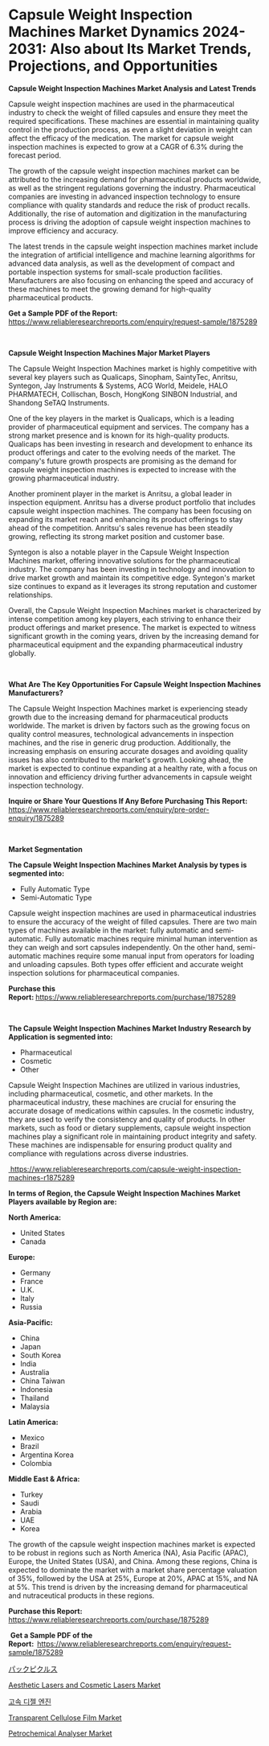 <p><h1>Capsule Weight Inspection Machines Market Dynamics 2024-2031: Also about Its Market Trends, Projections, and Opportunities</h1></p><p><strong>Capsule Weight Inspection Machines Market Analysis and Latest Trends</strong></p>
<p><p>Capsule weight inspection machines are used in the pharmaceutical industry to check the weight of filled capsules and ensure they meet the required specifications. These machines are essential in maintaining quality control in the production process, as even a slight deviation in weight can affect the efficacy of the medication. The market for capsule weight inspection machines is expected to grow at a CAGR of 6.3% during the forecast period.</p><p>The growth of the capsule weight inspection machines market can be attributed to the increasing demand for pharmaceutical products worldwide, as well as the stringent regulations governing the industry. Pharmaceutical companies are investing in advanced inspection technology to ensure compliance with quality standards and reduce the risk of product recalls. Additionally, the rise of automation and digitization in the manufacturing process is driving the adoption of capsule weight inspection machines to improve efficiency and accuracy.</p><p>The latest trends in the capsule weight inspection machines market include the integration of artificial intelligence and machine learning algorithms for advanced data analysis, as well as the development of compact and portable inspection systems for small-scale production facilities. Manufacturers are also focusing on enhancing the speed and accuracy of these machines to meet the growing demand for high-quality pharmaceutical products.</p></p>
<p><strong>Get a Sample PDF of the Report:&nbsp;</strong> <a href="https://www.reliableresearchreports.com/enquiry/request-sample/1875289">https://www.reliableresearchreports.com/enquiry/request-sample/1875289</a></p>
<p>&nbsp;</p>
<p><strong>Capsule Weight Inspection Machines Major Market Players</strong></p>
<p><p>The Capsule Weight Inspection Machines market is highly competitive with several key players such as Qualicaps, Sinopham, SaintyTec, Anritsu, Syntegon, Jay Instruments & Systems, ACG World, Meidele, HALO PHARMATECH, Collischan, Bosch, HongKong SINBON Industrial, and Shandong SeTAQ Instruments.</p><p>One of the key players in the market is Qualicaps, which is a leading provider of pharmaceutical equipment and services. The company has a strong market presence and is known for its high-quality products. Qualicaps has been investing in research and development to enhance its product offerings and cater to the evolving needs of the market. The company's future growth prospects are promising as the demand for capsule weight inspection machines is expected to increase with the growing pharmaceutical industry.</p><p>Another prominent player in the market is Anritsu, a global leader in inspection equipment. Anritsu has a diverse product portfolio that includes capsule weight inspection machines. The company has been focusing on expanding its market reach and enhancing its product offerings to stay ahead of the competition. Anritsu's sales revenue has been steadily growing, reflecting its strong market position and customer base.</p><p>Syntegon is also a notable player in the Capsule Weight Inspection Machines market, offering innovative solutions for the pharmaceutical industry. The company has been investing in technology and innovation to drive market growth and maintain its competitive edge. Syntegon's market size continues to expand as it leverages its strong reputation and customer relationships.</p><p>Overall, the Capsule Weight Inspection Machines market is characterized by intense competition among key players, each striving to enhance their product offerings and market presence. The market is expected to witness significant growth in the coming years, driven by the increasing demand for pharmaceutical equipment and the expanding pharmaceutical industry globally.</p></p>
<p>&nbsp;</p>
<p><strong>What Are The Key Opportunities For Capsule Weight Inspection Machines Manufacturers?</strong></p>
<p><p>The Capsule Weight Inspection Machines market is experiencing steady growth due to the increasing demand for pharmaceutical products worldwide. The market is driven by factors such as the growing focus on quality control measures, technological advancements in inspection machines, and the rise in generic drug production. Additionally, the increasing emphasis on ensuring accurate dosages and avoiding quality issues has also contributed to the market's growth. Looking ahead, the market is expected to continue expanding at a healthy rate, with a focus on innovation and efficiency driving further advancements in capsule weight inspection technology.</p></p>
<p><strong>Inquire or Share Your Questions If Any Before Purchasing This Report:</strong> <a href="https://www.reliableresearchreports.com/enquiry/pre-order-enquiry/1875289">https://www.reliableresearchreports.com/enquiry/pre-order-enquiry/1875289</a></p>
<p>&nbsp;</p>
<p><strong>Market Segmentation</strong></p>
<p><strong>The Capsule Weight Inspection Machines Market Analysis by types is segmented into:</strong></p>
<p><ul><li>Fully Automatic Type</li><li>Semi-Automatic Type</li></ul></p>
<p><p>Capsule weight inspection machines are used in pharmaceutical industries to ensure the accuracy of the weight of filled capsules. There are two main types of machines available in the market: fully automatic and semi-automatic. Fully automatic machines require minimal human intervention as they can weigh and sort capsules independently. On the other hand, semi-automatic machines require some manual input from operators for loading and unloading capsules. Both types offer efficient and accurate weight inspection solutions for pharmaceutical companies.</p></p>
<p><strong>Purchase this Report:&nbsp;</strong><a href="https://www.reliableresearchreports.com/purchase/1875289">https://www.reliableresearchreports.com/purchase/1875289</a></p>
<p>&nbsp;</p>
<p><strong>The Capsule Weight Inspection Machines Market Industry Research by Application is segmented into:</strong></p>
<p><ul><li>Pharmaceutical</li><li>Cosmetic</li><li>Other</li></ul></p>
<p><p>Capsule Weight Inspection Machines are utilized in various industries, including pharmaceutical, cosmetic, and other markets. In the pharmaceutical industry, these machines are crucial for ensuring the accurate dosage of medications within capsules. In the cosmetic industry, they are used to verify the consistency and quality of products. In other markets, such as food or dietary supplements, capsule weight inspection machines play a significant role in maintaining product integrity and safety. These machines are indispensable for ensuring product quality and compliance with regulations across diverse industries.</p></p>
<p><a href="https://www.reliableresearchreports.com/capsule-weight-inspection-machines-r1875289">&nbsp;https://www.reliableresearchreports.com/capsule-weight-inspection-machines-r1875289</a></p>
<p><strong>In terms of Region, the Capsule Weight Inspection Machines Market Players available by Region are:</strong></p>
<p>
    <p> <strong> North America: </strong>
        <ul>
            <li>United States</li>
            <li>Canada</li>
        </ul>
        </p> 
    <p> <strong> Europe: </strong>
        <ul>
            <li>Germany</li>
            <li>France</li>
            <li>U.K.</li>
            <li>Italy</li>
            <li>Russia</li>
        </ul>
        </p> 
    <p> <strong> Asia-Pacific: </strong>
        <ul>
            <li>China</li>
            <li>Japan</li>
            <li>South Korea</li>
            <li>India</li>
            <li>Australia</li>
            <li>China Taiwan</li>
            <li>Indonesia</li>
            <li>Thailand</li>
            <li>Malaysia</li>
        </ul>
        </p> 
    <p> <strong> Latin America: </strong>
        <ul>
            <li>Mexico</li>
            <li>Brazil</li>
            <li>Argentina Korea</li>
            <li>Colombia</li>
        </ul>
        </p> 
    <p> <strong> Middle East & Africa: </strong>
        <ul>
            <li>Turkey</li>
            <li>Saudi</li>
            <li>Arabia</li>
            <li>UAE</li>
            <li>Korea</li>
        </ul>
    </p>
    </p>
<p><p>The growth of the capsule weight inspection machines market is expected to be robust in regions such as North America (NA), Asia Pacific (APAC), Europe, the United States (USA), and China. Among these regions, China is expected to dominate the market with a market share percentage valuation of 35%, followed by the USA at 25%, Europe at 20%, APAC at 15%, and NA at 5%. This trend is driven by the increasing demand for pharmaceutical and nutraceutical products in these regions.</p></p>
<p><strong>Purchase this Report: </strong><a href="https://www.reliableresearchreports.com/purchase/1875289">https://www.reliableresearchreports.com/purchase/1875289</a></p>
<p>&nbsp;<strong>Get a Sample PDF of the Report:&nbsp;&nbsp;</strong><a href="https://www.reliableresearchreports.com/enquiry/request-sample/1875289">https://www.reliableresearchreports.com/enquiry/request-sample/1875289</a></p>
<p><strong></strong></p>
<p><p><a href="https://github.com/EstelWisozk1/Market-Research-Report-List-1/blob/main/572345043678.md">パックピクルス</a></p><p><a href="https://github.com/Hazelklievgspy6vdcsmu106w/Market-Research-Report-List-2/blob/main/aesthetic-lasers-and-cosmetic-lasers-market.md">Aesthetic Lasers and Cosmetic Lasers Market</a></p><p><a href="https://github.com/rick7624/Market-Research-Report-List-1/blob/main/929861440159.md">고속 디젤 엔진</a></p><p><a href="https://issuu.com/reportprime-2/docs/transparent-cellulose-film-market-size-2030.pptx">Transparent Cellulose Film Market</a></p><p><a href="https://github.com/lubmix/Market-Research-Report-List-2/blob/main/petrochemical-analyser-market.md">Petrochemical Analyser Market</a></p></p>